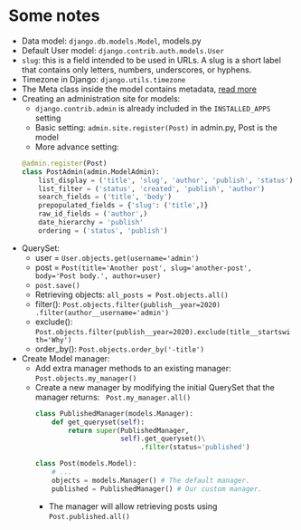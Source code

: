 # Some notes

- Data model: `django.db.models.Model`, models.py
- Default User model:  `django.contrib.auth.models.User`
- `slug`: this is a field intended to be used in URLs. A slug is a short label
   that contains only letters, numbers, underscores, or hyphens. 
- Timezone in Django: `django.utils.timezone`
- The Meta class inside the model contains metadata, [read more](https://stackoverflow.com/questions/10344197/how-does-djangos-nested-meta-class-work#:~:text=Meta%20inner%20class%20in%20Django,versions%20of%20the%20name%20etc.)
- Creating an administration site for models:
    - `django.contrib.admin` is already included in the `INSTALLED_APPS`
        setting
    - Basic setting: `admin.site.register(Post)` in admin.py, Post is the model
    - More advance setting:
    ```Python
    @admin.register(Post)
    class PostAdmin(admin.ModelAdmin):
        list_display = ('title', 'slug', 'author', 'publish', 'status')
        list_filter = ('status', 'created', 'publish', 'author')
        search_fields = ('title', 'body')
        prepopulated_fields = {'slug': ('title',)}
        raw_id_fields = ('author',)
        date_hierarchy = 'publish'
        ordering = ('status', 'publish')
    ```
- QuerySet: 
    - user = `User.objects.get(username='admin')`
    - post = `Post(title='Another post', slug='another-post', body='Post
      body.', author=user)`
    - `post.save()`
    - Retrieving objects: `all_posts = Post.objects.all()`
    - filter(): `Post.objects.filter(publish__year=2020) .filter(author__username='admin')`
    - exclude(): `Post.objects.filter(publish__year=2020).exclude(title__startswith='Why')`
    - order_by(): `Post.objects.order_by('-title')`
- Create Model manager:
  - Add extra manager methods to an existing manager: `Post.objects.my_manager()`
  - Create a new manager by modifying the initial QuerySet that the manager returns: ` Post.my_manager.all()`
    ```Python
    class PublishedManager(models.Manager):
        def get_queryset(self):
            return super(PublishedManager,
                         self).get_queryset()\
                              .filter(status='published')
  
    class Post(models.Model):
        # ...
        objects = models.Manager() # The default manager.
        published = PublishedManager() # Our custom manager.  
    ```
    - The manager will allow retrieving posts using `Post.published.all()`

